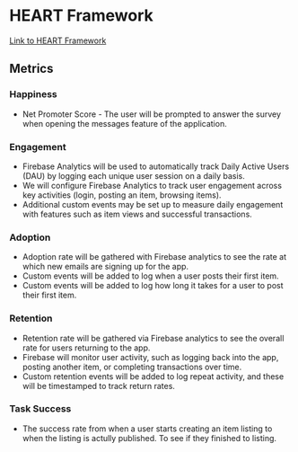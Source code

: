 # HEART Framework

[Link to HEART Framework](https://docs.google.com/presentation/d/18S2Rc6vmY-HL8rcVbEIPXLjRemgh_oYLE51DBTDtsIM/edit?usp=sharing)

## Metrics

### Happiness
- Net Promoter Score - The user will be prompted to answer the survey when opening the messages feature of the application.

### Engagement
- Firebase Analytics will be used to automatically track Daily Active Users (DAU) by logging each unique user session on a daily basis.
- We will configure Firebase Analytics to track user engagement across key activities (login, posting an item, browsing items).
- Additional custom events may be set up to measure daily engagement with features such as item views and successful transactions.

### Adoption
- Adoption rate will be gathered with Firebase analytics to see the rate at which new emails are signing up for the app.
- Custom events will be added to log when a user posts their first item.
- Custom events will be added to log how long it takes for a user to post their first item.

### Retention
- Retention rate will be gathered via Firebase analytics to see the overall rate for users returning to the app.
- Firebase will monitor user activity, such as logging back into the app, posting another item, or completing transactions over time.
- Custom retention events will be added to log repeat activity, and these will be timestamped to track return rates.

### Task Success
- The success rate from when a user starts creating an item listing to when the listing is actully published. To see if they finished to listing.
